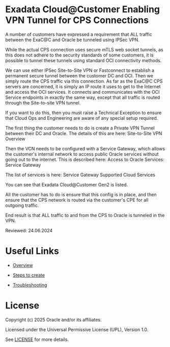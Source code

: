 # Exadata Cloud@Customer Enabling VPN Tunnel for CPS Connections

A number of customers have expressed a requirement that ALL traffic between the ExaC@C and Oracle be tunneled using IPSec VPN.

While the actual CPS connection uses secure mTLS web socket tunnels, as this does not adhere to the security standards of some customers, it is possible to tunnel these tunnels using standard OCI connectivity methods. 

We can use either IPSec Site-to-Site VPN or Fastconnect to establish a permanent secure tunnel between the customer DC and OCI. Then we simply route the CPS traffic via this connection. As far as the ExaC@C CPS servers are concerned, it is simply an IP route it uses to get to the Internet and access the OCI services.  It connects and communicates with the OCI Service endpoints in exactly the same way, except that all traffic is routed through the Site-to-site VPN tunnel.

If you want to do this, then you must raise a Technical Exception to ensure that Cloud Ops and Engineering are aware of any special setup required.

The first thing the customer needs to do is create a Private VPN Tunnel between their DC and Oracle. The details of this are here: Site-to-Site VPN Overview

Then the VCN needs to be configured with a Service Gateway, which allows the customer's internal network to access public Oracle services without going out to the internet. This is described here: Access to Oracle Services: Service Gateway

The list of services is here: Service Gateway Supported Cloud Services

You can see that Exadata Cloud@Customer Gen2 is listed.

All the customer has to do is ensure that this config is in place, and then ensure that the CPS network is routed via the customer's CPE for all outgoing traffic. 

End result is that ALL traffic to and from the CPS to Oracle is tunneled in the VPN.

Reviewed: 24.06.2024

# Useful Links

- [Overview](https://docs.oracle.com/en-us/iaas/Content/Network/Tasks/overviewIPsec.htm)

- [Steps to create](https://docs.oracle.com/en-us/iaas/Content/Network/Tasks/settingupIPsec.htm)

- [Troubleshooting](https://www.ateam-oracle.com/post/oracle-cloud-vpn-connect-troubleshooting)

# License

Copyright (c) 2025 Oracle and/or its affiliates.

Licensed under the Universal Permissive License (UPL), Version 1.0.

See [LICENSE](https://github.com/oracle-devrel/technology-engineering/blob/main/LICENSE) for more details.
